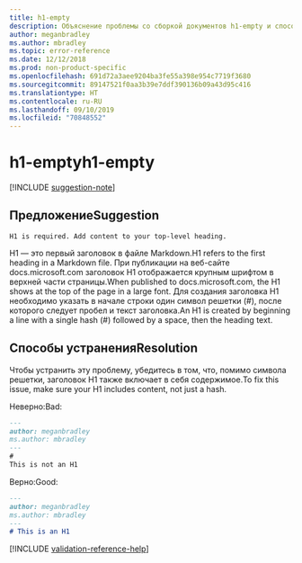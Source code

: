 ```yaml
---
title: h1-empty
description: Объяснение проблемы со сборкой документов h1-empty и способа ее устранения
author: meganbradley
ms.author: mbradley
ms.topic: error-reference
ms.date: 12/12/2018
ms.prod: non-product-specific
ms.openlocfilehash: 691d72a3aee9204ba3fe55a398e954c7719f3680
ms.sourcegitcommit: 89147521f0aa3b39e7ddf390136b09a43d95c416
ms.translationtype: HT
ms.contentlocale: ru-RU
ms.lasthandoff: 09/10/2019
ms.locfileid: "70848552"
---
```

# <a name="h1-empty"></a><span data-ttu-id="eaf3d-103">h1-empty</span><span class="sxs-lookup"><span data-stu-id="eaf3d-103">h1-empty</span></span>

[!INCLUDE [suggestion-note](includes/suggestion-note.md)]

## <a name="suggestion"></a><span data-ttu-id="eaf3d-104">Предложение</span><span class="sxs-lookup"><span data-stu-id="eaf3d-104">Suggestion</span></span>

`H1 is required. Add content to your top-level heading.`

<span data-ttu-id="eaf3d-105">H1 — это первый заголовок в файле Markdown.</span><span class="sxs-lookup"><span data-stu-id="eaf3d-105">H1 refers to the first heading in a Markdown file.</span></span> <span data-ttu-id="eaf3d-106">При публикации на веб-сайте docs.microsoft.com заголовок H1 отображается крупным шрифтом в верхней части страницы.</span><span class="sxs-lookup"><span data-stu-id="eaf3d-106">When published to docs.microsoft.com, the H1 shows at the top of the page in a large font.</span></span> <span data-ttu-id="eaf3d-107">Для создания заголовка H1 необходимо указать в начале строки один символ решетки (#), после которого следует пробел и текст заголовка.</span><span class="sxs-lookup"><span data-stu-id="eaf3d-107">An H1 is created by beginning a line with a single hash (#) followed by a space, then the heading text.</span></span>

## <a name="resolution"></a><span data-ttu-id="eaf3d-108">Способы устранения</span><span class="sxs-lookup"><span data-stu-id="eaf3d-108">Resolution</span></span>

<span data-ttu-id="eaf3d-109">Чтобы устранить эту проблему, убедитесь в том, что, помимо символа решетки, заголовок H1 также включает в себя содержимое.</span><span class="sxs-lookup"><span data-stu-id="eaf3d-109">To fix this issue, make sure your H1 includes content, not just a hash.</span></span>

<span data-ttu-id="eaf3d-110">Неверно:</span><span class="sxs-lookup"><span data-stu-id="eaf3d-110">Bad:</span></span>

```markdown
---
author: meganbradley
ms.author: mbradley
---
#
This is not an H1
```

<span data-ttu-id="eaf3d-111">Верно:</span><span class="sxs-lookup"><span data-stu-id="eaf3d-111">Good:</span></span>

```markdown
---
author: meganbradley
ms.author: mbradley
---
# This is an H1
```

<!--make sure to add this file to your includes folder and verify the path-->
[!INCLUDE [validation-reference-help](includes/validation-reference-help.md)]